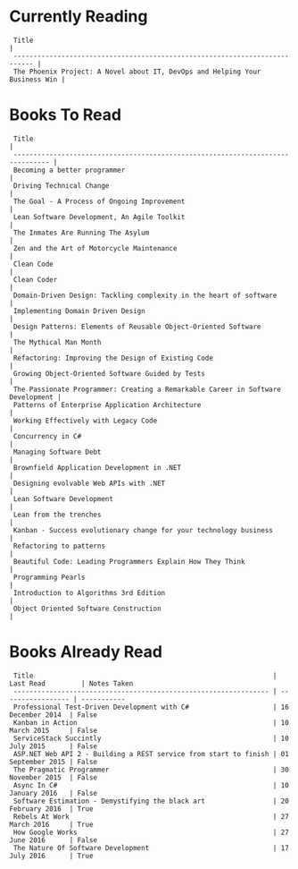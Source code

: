 Currently Reading
=================
     Title                                                                       | 
     --------------------------------------------------------------------------- |  
     The Phoenix Project: A Novel about IT, DevOps and Helping Your Business Win | 
Books To Read
=============
     Title                                                                           | 
     ------------------------------------------------------------------------------- |  
     Becoming a better programmer                                                    | 
     Driving Technical Change                                                        | 
     The Goal - A Process of Ongoing Improvement                                     | 
     Lean Software Development, An Agile Toolkit                                     | 
     The Inmates Are Running The Asylum                                              | 
     Zen and the Art of Motorcycle Maintenance                                       | 
     Clean Code                                                                      | 
     Clean Coder                                                                     | 
     Domain-Driven Design: Tackling complexity in the heart of software              | 
     Implementing Domain Driven Design                                               | 
     Design Patterns: Elements of Reusable Object-Oriented Software                  | 
     The Mythical Man Month                                                          | 
     Refactoring: Improving the Design of Existing Code                              | 
     Growing Object-Oriented Software Guided by Tests                                | 
     The Passionate Programmer: Creating a Remarkable Career in Software Development | 
     Patterns of Enterprise Application Architecture                                 | 
     Working Effectively with Legacy Code                                            | 
     Concurrency in C#                                                               | 
     Managing Software Debt                                                          | 
     Brownfield Application Development in .NET                                      | 
     Designing evolvable Web APIs with .NET                                          | 
     Lean Software Development                                                       | 
     Lean from the trenches                                                          | 
     Kanban - Success evolutionary change for your technology business               | 
     Refactoring to patterns                                                         | 
     Beautiful Code: Leading Programmers Explain How They Think                      | 
     Programming Pearls                                                              | 
     Introduction to Algorithms 3rd Edition                                          | 
     Object Oriented Software Construction                                           | 

Books Already Read
==================
     Title                                                            | Last Read         | Notes Taken
     ---------------------------------------------------------------- | ----------------- | ----------- 
     Professional Test-Driven Development with C#                     | 16 December 2014  | False      
     Kanban in Action                                                 | 10 March 2015     | False      
     ServiceStack Succintly                                           | 10 July 2015      | False      
     ASP.NET Web API 2 - Building a REST service from start to finish | 01 September 2015 | False      
     The Pragmatic Programmer                                         | 30 November 2015  | False      
     Async In C#                                                      | 10 January 2016   | False      
     Software Estimation - Demystifying the black art                 | 20 February 2016  | True       
     Rebels At Work                                                   | 27 March 2016     | True       
     How Google Works                                                 | 27 June 2016      | False      
     The Nature Of Software Development                               | 17 July 2016      | True       
